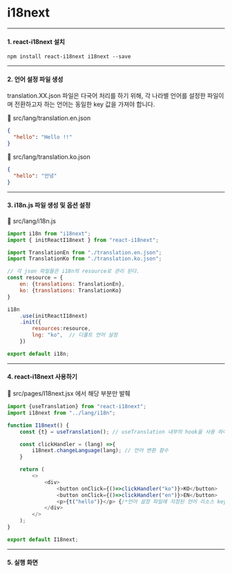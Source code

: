 # i18next
***

#### 1. react-i18next 설치

```
npm install react-i18next i18next --save
```
***

#### 2. 언어 설정 파일 생성

translation.XX.json 파일은 다국어 처리를 하기 위해, 각 나라별 언어를 설정한 파일이며 전환하고자 하는 언어는 동일한 key 값을 가져야 합니다.

📂 src/lang/translation.en.json

```json
{
  "hello": "Hello !!"
}
```
📂 src/lang/translation.ko.json

```json
{
  "hello": "안녕"
}
```
*** 

#### 3. i18n.js 파일 생성 및 옵션 설정

📂 src/lang/i18n.js

```javascript
import i18n from "i18next";
import { initReactI18next } from "react-i18next";

import TranslationEn from "./translation.en.json";
import TranslationKo from "./translation.ko.json";

// 각 json 파일들은 i18n의 resource로 관리 된다.
const resource = {
    en: {translations: TranslationEn},
    ko: {translations: TranslationKo}
} 

i18n
    .use(initReactI18next) 
    .init({
        resources:resource,
        lng: "ko",  // 디폴트 언어 설정
    })

export default i18n;
```
***

#### 4. react-i18next 사용하기

📂 src/pages/I18next.jsx 에서 해당 부분만 발췌

```javascript
import {useTranslation} from "react-i18next";
import i18next from "../lang/i18n";

function I18next() {
    const {t} = useTranslation(); // useTranslation 내부의 hook을 사용 하여 번역 기능 제공

    const clickHandler = (lang) =>{
        i18next.changeLanguage(lang); // 언어 변환 함수
    }

    return (
        <>
            <div>
                <button onClick={()=>clickHandler("ko")}>KO</button>
                <button onClick={()=>clickHandler("en")}>EN</button>
                <p>{t("hello")}</p> {/*언어 설정 파일에 지정된 언어 리소스 key를 입력하면 해당 언어값 출력*/}
            </div>
        </>
    );
}

export default I18next;
```
***

#### 5. 실행 화면
